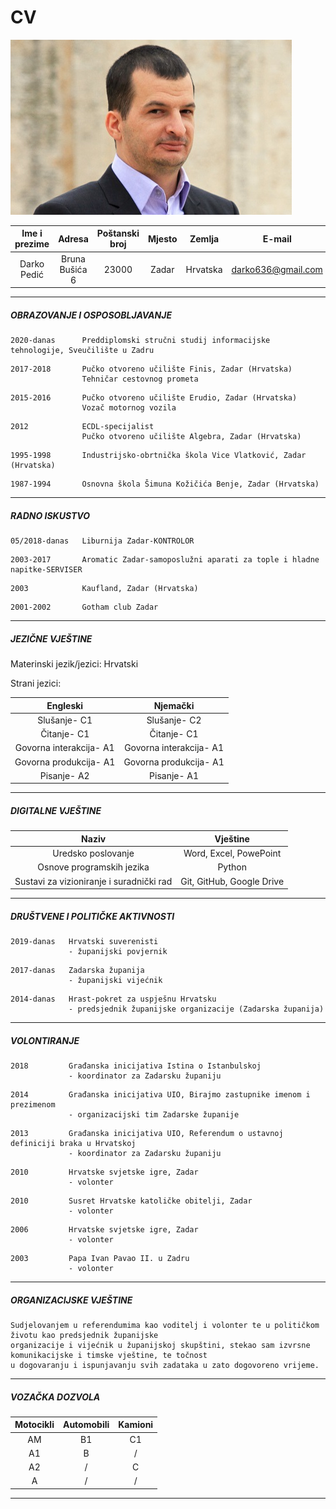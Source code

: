 # CV 


![Profilna slika](https://github.com/gadgadni/ATP2021/blob/main/img/profilna.jpg)



| Ime i prezime |     Adresa     | Poštanski broj | Mjesto |  Zemlja  |       E-mail       |
|:-------------:|:--------------:|:--------------:|:------:|:--------:|:------------------:|
|  Darko Pedić  | Bruna Bušića 6 |      23000     |  Zadar | Hrvatska | darko636@gmail.com |





---
##### OBRAZOVANJE I OSPOSOBLJAVANJE
 
 ```
2020-danas      Preddiplomski stručni studij informacijske tehnologije, Sveučilište u Zadru
 ```

```
2017-2018       Pučko otvoreno učilište Finis, Zadar (Hrvatska)  
                Tehničar cestovnog prometa
``` 
``` 
2015-2016       Pučko otvoreno učilište Erudio, Zadar (Hrvatska)
                Vozač motornog vozila
``` 
``` 
2012            ECDL-specijalist
                Pučko otvoreno učilište Algebra, Zadar (Hrvatska)  
```    
```  
1995-1998       Industrijsko-obrtnička škola Vice Vlatković, Zadar (Hrvatska)
``` 
``` 
1987-1994       Osnovna škola Šimuna Kožičića Benje, Zadar (Hrvatska)
``` 
 ___

##### RADNO ISKUSTVO 

``` 
05/2018-danas   Liburnija Zadar-KONTROLOR
``` 
``` 
2003-2017       Aromatic Zadar-samoposlužni aparati za tople i hladne napitke-SERVISER
``` 
```
2003            Kaufland, Zadar (Hrvatska)
```
```
2001-2002       Gotham club Zadar
```

---

##### JEZIČNE VJEŠTINE

Materinski jezik/jezici:
Hrvatski

Strani jezici:

|          Engleski         |          Njemački         |
|:-------------------------:|:-------------------------:|
|Slušanje- C1               |Slušanje- C2               |
|Čitanje- C1                |Čitanje- C1                |
|Govorna interakcija- A1    |Govorna interakcija- A1    |
|Govorna produkcija- A1     |Govorna produkcija- A1     |
|Pisanje- A2                |Pisanje- A1                |    
  

---
##### DIGITALNE VJEŠTINE

|                  Naziv                   |          Vještine         |
|:----------------------------------------:|:-------------------------:|
| Uredsko poslovanje                       | Word, Excel, PowePoint    |  
| Osnove programskih jezika                | Python                    |                        
| Sustavi za vizioniranje i suradnički rad | Git, GitHub, Google Drive |                       

---
##### DRUŠTVENE I POLITIČKE AKTIVNOSTI

```
2019-danas   Hrvatski suverenisti 
             - županijski povjernik
```
```
2017-danas   Zadarska županija
             - županijski vijećnik 
```            
```
2014-danas   Hrast-pokret za uspješnu Hrvatsku 
             - predsjednik županijske organizacije (Zadarska županija)
```
---
##### VOLONTIRANJE

```
2018         Građanska inicijativa Istina o Istanbulskoj 
             - koordinator za Zadarsku županiju
```
```
2014         Građanska inicijativa UIO, Birajmo zastupnike imenom i prezimenom
             - organizacijski tim Zadarske županije
```
```
2013         Građanska inicijativa UIO, Referendum o ustavnoj definiciji braka u Hrvatskoj 
             - koordinator za Zadarsku županiju
```
```
2010         Hrvatske svjetske igre, Zadar
             - volonter 
```
```
2010         Susret Hrvatske katoličke obitelji, Zadar 
             - volonter
```
```
2006         Hrvatske svjetske igre, Zadar 
             - volonter
```
```
2003         Papa Ivan Pavao II. u Zadru
             - volonter
```
---
##### ORGANIZACIJSKE VJEŠTINE

    Sudjelovanjem u referendumima kao voditelj i volonter te u političkom životu kao predsjednik županijske 
    organizacije i vijećnik u županijskoj skupštini, stekao sam izvrsne komunikacijske i timske vještine, te točnost 
    u dogovaranju i ispunjavanju svih zadataka u zato dogovoreno vrijeme.
    

---
##### VOZAČKA DOZVOLA

| Motocikli | Automobili | Kamioni |
|:---------:|:----------:|:-------:|
|    AM     |     B1     |   C1    |
|    A1     |     B      |   /     |
|    A2     |     /      |   C     |
|    A      |     /      |   /     |

---


             






 
                
                